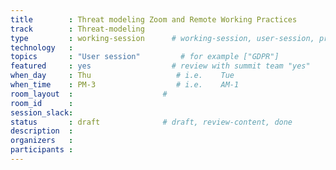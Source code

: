 ```yaml
---
title        : Threat modeling Zoom and Remote Working Practices
track        : Threat-modeling
type         : working-session      # working-session, user-session, product-session
technology   :
topics       : "User session"         # for example ["GDPR"]
featured     : yes                  # review with summit team "yes"
when_day     : Thu                   # i.e.    Tue
when_time    : PM-3                  # i.e.    AM-1
room_layout  :                    #
room_id      :
session_slack: 
status       : draft              # draft, review-content, done
description  :
organizers   :
participants :
---
```



<!--(add intro)

## WHY

(...)

## What

(...)

## Outcomes

(...)

## References

(...)


## Previous-->
